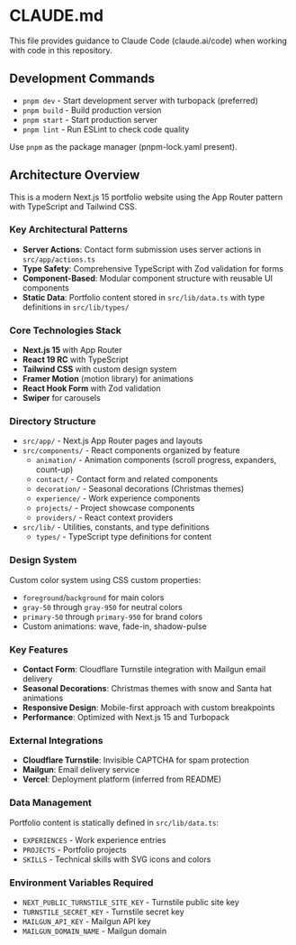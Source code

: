 # CLAUDE.md

This file provides guidance to Claude Code (claude.ai/code) when working with code in this repository.

## Development Commands

- `pnpm dev` - Start development server with turbopack (preferred)
- `pnpm build` - Build production version
- `pnpm start` - Start production server
- `pnpm lint` - Run ESLint to check code quality

Use `pnpm` as the package manager (pnpm-lock.yaml present).

## Architecture Overview

This is a modern Next.js 15 portfolio website using the App Router pattern with TypeScript and Tailwind CSS.

### Key Architectural Patterns

- **Server Actions**: Contact form submission uses server actions in `src/app/actions.ts`
- **Type Safety**: Comprehensive TypeScript with Zod validation for forms
- **Component-Based**: Modular component structure with reusable UI components
- **Static Data**: Portfolio content stored in `src/lib/data.ts` with type definitions in `src/lib/types/`

### Core Technologies Stack

- **Next.js 15** with App Router
- **React 19 RC** with TypeScript
- **Tailwind CSS** with custom design system
- **Framer Motion** (motion library) for animations
- **React Hook Form** with Zod validation
- **Swiper** for carousels

### Directory Structure

- `src/app/` - Next.js App Router pages and layouts
- `src/components/` - React components organized by feature
  - `animation/` - Animation components (scroll progress, expanders, count-up)
  - `contact/` - Contact form and related components
  - `decoration/` - Seasonal decorations (Christmas themes)
  - `experience/` - Work experience components
  - `projects/` - Project showcase components
  - `providers/` - React context providers
- `src/lib/` - Utilities, constants, and type definitions
  - `types/` - TypeScript type definitions for content

### Design System

Custom color system using CSS custom properties:
- `foreground`/`background` for main colors
- `gray-50` through `gray-950` for neutral colors  
- `primary-50` through `primary-950` for brand colors
- Custom animations: wave, fade-in, shadow-pulse

### Key Features

- **Contact Form**: Cloudflare Turnstile integration with Mailgun email delivery
- **Seasonal Decorations**: Christmas themes with snow and Santa hat animations
- **Responsive Design**: Mobile-first approach with custom breakpoints
- **Performance**: Optimized with Next.js 15 and Turbopack

### External Integrations

- **Cloudflare Turnstile**: Invisible CAPTCHA for spam protection
- **Mailgun**: Email delivery service
- **Vercel**: Deployment platform (inferred from README)

### Data Management

Portfolio content is statically defined in `src/lib/data.ts`:
- `EXPERIENCES` - Work experience entries
- `PROJECTS` - Portfolio projects
- `SKILLS` - Technical skills with SVG icons and colors

### Environment Variables Required

- `NEXT_PUBLIC_TURNSTILE_SITE_KEY` - Turnstile public site key
- `TURNSTILE_SECRET_KEY` - Turnstile secret key
- `MAILGUN_API_KEY` - Mailgun API key
- `MAILGUN_DOMAIN_NAME` - Mailgun domain